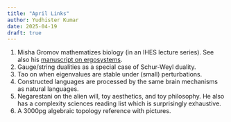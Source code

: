```yaml
---
title: "April Links"
author: Yudhister Kumar
date: 2025-04-19
draft: true
---
```

1.  Misha Gromov mathematizes biology (in an IHES lecture series). See also his [manuscript on ergosystems](https://www.ihes.fr/~gromov/wp-content/uploads/2018/08/ergobrain.pdf).
2.  Gauge/string dualities as a special case of Schur-Weyl duality.
3. Tao on when eigenvalues are stable under (small) perturbations.
4. Constructed languages are processed by the same brain mechanisms as natural languages.
5. Negarestani on the alien will, toy aesthetics, and toy philosophy. He also has a complexity sciences reading list which is surprisingly exhaustive.
6. A 3000pg algebraic topology reference with pictures.
